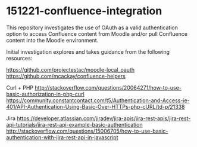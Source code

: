 # 151221-confluence-integration

This repository investigates the use of OAuth as a valid authentication option 
to access Confluence content from Moodle and/or pull Confluence content into the
Moodle environment.

Initial investigation explores and takes guidance from the following resources:

https://github.com/projectestac/moodle-local_oauth
https://github.com/mcackay/confluence-helpers

Curl + PHP
http://stackoverflow.com/questions/20064271/how-to-use-basic-authorization-in-php-curl
https://community.constantcontact.com/t5/Authentication-and-Access-ie-401/API-Authentication-Using-Basic-Over-HTTPs-php-cURL/td-p/21338


Jira
https://developer.atlassian.com/jiradev/jira-apis/jira-rest-apis/jira-rest-api-tutorials/jira-rest-api-example-basic-authentication
http://stackoverflow.com/questions/15006705/how-to-use-basic-authentication-with-jira-rest-api-in-javascript

